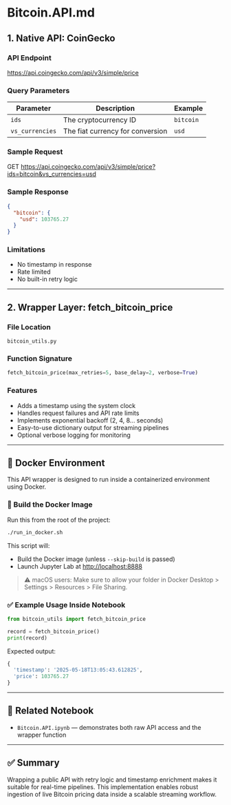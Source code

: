 
# Bitcoin.API.md

## 1. Native API: CoinGecko

### API Endpoint
https://api.coingecko.com/api/v3/simple/price

### Query Parameters
| Parameter        | Description                             | Example                      |
|------------------|-----------------------------------------|------------------------------|
| `ids`            | The cryptocurrency ID                   | `bitcoin`                    |
| `vs_currencies`  | The fiat currency for conversion        | `usd`                        |

### Sample Request
GET https://api.coingecko.com/api/v3/simple/price?ids=bitcoin&vs_currencies=usd

### Sample Response
```json
{
  "bitcoin": {
    "usd": 103765.27
  }
}
```

### Limitations
- No timestamp in response
- Rate limited
- No built-in retry logic

---

## 2. Wrapper Layer: fetch_bitcoin_price

### File Location
`bitcoin_utils.py`

### Function Signature
```python
fetch_bitcoin_price(max_retries=5, base_delay=2, verbose=True)
```

### Features
- Adds a timestamp using the system clock
- Handles request failures and API rate limits
- Implements exponential backoff (2, 4, 8... seconds)
- Easy-to-use dictionary output for streaming pipelines
- Optional verbose logging for monitoring

---

## 🐳 Docker Environment

This API wrapper is designed to run inside a containerized environment using Docker.

### 🔧 Build the Docker Image

Run this from the root of the project:

```bash
./run_in_docker.sh
```

This script will:
- Build the Docker image (unless `--skip-build` is passed)
- Launch Jupyter Lab at [http://localhost:8888](http://localhost:8888)

> ⚠️ macOS users: Make sure to allow your folder in Docker Desktop > Settings > Resources > File Sharing.

### ✅ Example Usage Inside Notebook

```python
from bitcoin_utils import fetch_bitcoin_price

record = fetch_bitcoin_price()
print(record)
```

Expected output:
```python
{
  'timestamp': '2025-05-18T13:05:43.612825',
  'price': 103765.27
}
```

---

## 🧪 Related Notebook

- `Bitcoin.API.ipynb` — demonstrates both raw API access and the wrapper function

---

## ✅ Summary

Wrapping a public API with retry logic and timestamp enrichment makes it suitable for real-time pipelines. This implementation enables robust ingestion of live Bitcoin pricing data inside a scalable streaming workflow.
